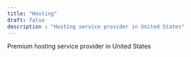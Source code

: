 ```yaml
---
title: "Hosting"
draft: false
description : "Hosting service provider in United States"
---
```


Premium hosting service provider in United States